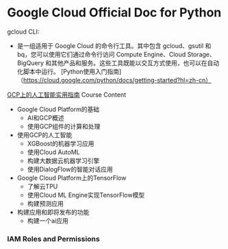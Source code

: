 # Google Cloud Official Doc for Python
gcloud CLI:
- 是一组适用于 Google Cloud 的命令行工具。其中包含 gcloud、gsutil 和 bq，您可以使用它们通过命令行访问 Compute Engine、Cloud Storage、BigQuery 和其他产品和服务。这些工具既能以交互方式使用，也可以在自动化脚本中运行。
[Python使用入门指南]（https://cloud.google.com/python/docs/getting-started?hl=zh-cn）

[GCP上的人工智能实用指南](https://github.com/tinghe14/apachecn-dl-zh/blob/master/docs/handson-ai-gcp/SUMMARY.md)
Course Content
- Google Cloud Platform的基础
  - AI和GCP概述
  - 使用GCP组件的计算和处理
- 使用GCP的人工智能
  - XGBoost的机器学习应用
  - 使用Cloud AutoML
  - 构建大数据云机器学习引擎
  - 使用DialogFlow的智能对话应用
- Google Cloud Platform上的TensorFlow
  - 了解云TPU
  - 使用Cloud ML Engine实现TensorFlow模型
  - 构建预测应用
- 构建应用和即将发布的功能
  - 构建一个ai应用

### IAM Roles and Permissions

